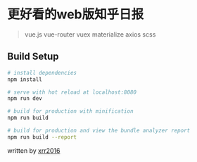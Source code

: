 # 更好看的web版知乎日报

> vue.js vue-router vuex materialize axios scss

## Build Setup

``` bash
# install dependencies
npm install

# serve with hot reload at localhost:8080
npm run dev

# build for production with minification
npm run build

# build for production and view the bundle analyzer report
npm run build --report
```
written by [xrr2016](https://github.com/xrr2016)
